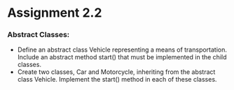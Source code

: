 <h1>Assignment 2.2</h1>
<h3>Abstract Classes:</h3> 
<ul>
<li>Define an abstract class Vehicle representing a means of transportation. Include an abstract method start() that must be implemented in the child classes. 
<li>Create two classes, Car and Motorcycle, inheriting from the abstract class Vehicle. Implement the start() method in each of these classes.
</ul>